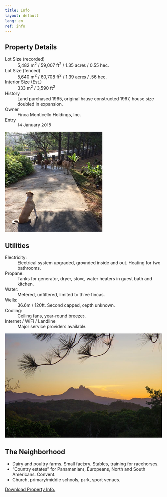 ```yaml
---
title: Info
layout: default
lang: en
ref: info
---
```







<!--
#### Special Features

Open-floor plan. Terra cotta floors, trimmed with wood. Eat-in kitchen with granite/butcher block counters. Cedar accents: high/vaulted ceilings, French-style windows, bedroom closets (tiled, built-in, floor-to-ceiling).

#### Rent Information

Single- or extended-family dwelling; room, pool, pavilion, entire-finca rentals for conferences, birthdays, quinceñeras, weddings, anniversaries.  **Part or entire estate available for rent.**
 -->





<!-- ![Pool](/assets/img/info3.jpg) -->

<!-- ---

#### Also For Sale

Artwork, crafts and designer furniture displayed in many photos are for sale separately by private showings, or on encuentra24.com.  For more photos, details or prices, please email <a href="mailto:fincacermeno@gmail.com">fincacermeno@gmail.com</a> or text to WhatsApp at <a href="https://api.whatsapp.com/send?phone=+50763451910">507-6345-1910</a>

---

![Art](/assets/img/info4.jpg)

![Art](/assets/img/info5.jpg)

![Art](/assets/img/info6.jpg) -->

<div class="row mb-3 mt-5">


<div class="col-sm" markdown="1">



## Property Details


<dl>
<dt>Lot Size (recorded)</dt>
<dd>5,482 m<sup>2</sup> / 59,007 ft<sup>2</sup> / 1.35 acres / 0.55 hec.</dd>

<dt>Lot Size (fenced)</dt>
<dd>5,640 m<sup>2</sup> / 60,708 ft<sup>2</sup> / 1.39 acres / .56 hec.</dd>

<dt>Interior Size (Est.)</dt>
<dd>333 m<sup>2</sup> / 3,590 ft<sup>2</sup></dd>

<dt>History</dt>
<dd>Land purchased 1965, original house constructed 1967, house size doubled in expansion.</dd>

<dt>Owner</dt>
<dd>Finca Monticello Holdings, Inc.</dd>

<dt>Entry</dt>
<dd>14 January 2015</dd>

</dl>

</div>
<div class="col-sm text-center my-auto">
<img src="/assets/img/info3.jpg" alt="Door2">
</div>
</div>


## Utilities

<dl>

<dt>Electricity:</dt>
<dd>Electrical system upgraded, grounded inside and out. Heating for two bathrooms.</dd>

<dt>Propane:</dt>
<dd>Tanks for generator, dryer, stove, water heaters in guest bath and kitchen.</dd>

<dt>Water:</dt>
<dd>Metered, unfiltered, limited to three fincas.</dd>

<dt>Wells:</dt>
<dd>36.6m / 120ft. Second capped, depth unknown.</dd>

<dt>Cooling:</dt>
<dd>Ceiling fans, year-round breezes.</dd>

<dt>Internet / WiFi / Landline</dt>
<dd>Major service providers available.</dd>

</dl>

![Volcano](/assets/img/info1.jpg)


## The Neighborhood

<ul>
<li><span>Dairy and poultry farms. Small factory. Stables, training for racehorses.</span></li>
<li><span>“Country estates” for Panamanians, Europeans, North and South Americans. Convent.</span></li>
<li><span>Church, primary/middle schools, park, sport venues.</span></li>
</ul>


<p class="text-center"><a class="btn btn-lg btn-light mt-5 mx-auto" href="/assets/img/info.pdf" target="_blank">Download Property Info.</a></p>
